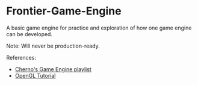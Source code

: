 # Frontier-Game-Engine
A basic game engine for practice and exploration of how one game engine can be developed.

Note: Will never be production-ready.

References:
- [Cherno's Game Engine playlist](https://www.youtube.com/playlist?list=PLlrATfBNZ98dC-V-N3m0Go4deliWHPFwT)
- [OpenGL Tutorial](https://learnopengl.com/)

